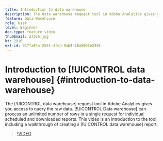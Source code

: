 ```yaml
---
title: Introduction to data warehouse
description: The data warehouse request tool in Adobe Analytics gives you access to query the raw data. Data warehouse can process an unlimited number of rows in a single request for individual scheduled and downloaded reports. This video is an introduction to the tool, including a walkthrough of creating a Data Warehouse report.
feature: Data Warehouse
role: User
level: Beginner
doc-type: feature video
thumbnail: 27306.jpg
kt: 2916
exl-id: 917fa84a-256f-4feb-9ab4-10a5905e2456
---
```

# Introduction to [!UICONTROL data warehouse] {#introduction-to-data-warehouse}

The [!UICONTROL data warehouse] request tool in Adobe Analytics gives you access to query the raw data. [!UICONTROL Data warehouse] can process an unlimited number of rows in a single request for individual scheduled and downloaded reports. This video is an introduction to the tool, including a walkthrough of creating a [!UICONTROL data warehouse] report.

>[!VIDEO](https://video.tv.adobe.com/v/27306/?quality=12&learn=on)
